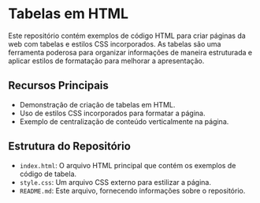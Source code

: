 # Tabelas em HTML

Este repositório contém exemplos de código HTML para criar páginas da web com tabelas e estilos CSS incorporados. As tabelas são uma ferramenta poderosa para organizar informações de maneira estruturada e aplicar estilos de formatação para melhorar a apresentação.

## Recursos Principais

- Demonstração de criação de tabelas em HTML.
- Uso de estilos CSS incorporados para formatar a página.
- Exemplo de centralização de conteúdo verticalmente na página.

## Estrutura do Repositório

- `index.html`: O arquivo HTML principal que contém os exemplos de código de tabela.
- `style.css`: Um arquivo CSS externo para estilizar a página.
- `README.md`: Este arquivo, fornecendo informações sobre o repositório.
